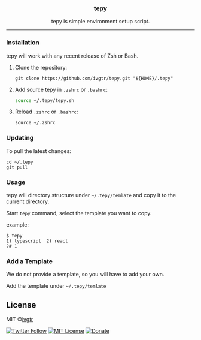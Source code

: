 <div align="center">
  <h3 align="center">tepy</h3>
  <p align="center">tepy is simple environment setup script.</p>
</div>

---

### Installation

tepy will work with any recent release of Zsh or Bash.

1. Clone the repository:
    ```console
    git clone https://github.com/ivgtr/tepy.git "${HOME}/.tepy"
    ```

2. Add source tepy in `.zshrc` or `.bashrc`:
   ```sh
   source ~/.tepy/tepy.sh
   ```

3. Reload `.zshrc` or `.bashrc`:
    ```console
    source ~/.zshrc
    ```


### Updating

To pull the latest changes:
```console
cd ~/.tepy
git pull
```

### Usage

tepy will directory structure under `~/.tepy/temlate` and copy it to the current directory.

Start `tepy` command, select the template you want to copy.

example:
```console
$ tepy
1) typescript  2) react
?# 1
```

### Add a Template

We do not provide a template, so you will have to add your own.

Add the template under `~/.tepy/temlate`


## License
MIT ©[ivgtr](https://github.com/ivgtr)

[![Twitter Follow](https://img.shields.io/twitter/follow/mawaru_hana?style=social)](https://twitter.com/mawaru_hana) [![MIT License](http://img.shields.io/badge/license-MIT-blue.svg?style=flat)](LICENSE) [![Donate](https://img.shields.io/badge/%EF%BC%84-support-green.svg?style=flat-square)](https://www.buymeacoffee.com/ivgtr)  